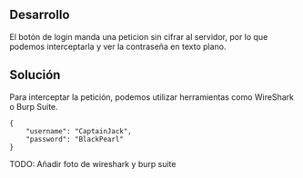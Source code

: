 ## Desarrollo

El botón de login manda una peticion sin cifrar al servidor, por lo que podemos interceptarla y ver la contraseña en texto plano.

## Solución

Para interceptar la petición, podemos utilizar herramientas como WireShark o Burp Suite.

```plaintext
{
    "username": "CaptainJack",
    "password": "BlackPearl"
}
```

TODO: Añadir foto de wireshark y burp suite